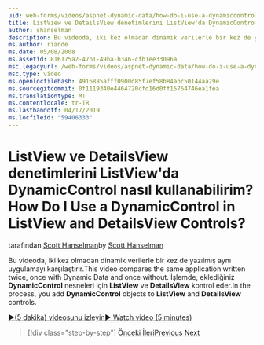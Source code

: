 ```yaml
---
uid: web-forms/videos/aspnet-dynamic-data/how-do-i-use-a-dynamiccontrol-in-listview-and-detailsview-controls
title: ListView ve DetailsView denetimlerini ListView'da DynamicControl nasıl kullanabilirim? | Microsoft Docs
author: shanselman
description: Bu videoda, iki kez olmadan dinamik verilerle bir kez de yazılmış aynı uygulamayı karşılaştırır. İşlem sırasında için ListView DynamicControl nesneleri eklemek bir...
ms.author: riande
ms.date: 05/08/2008
ms.assetid: 816175a2-47b1-49ba-b346-cfb1ee33096a
msc.legacyurl: /web-forms/videos/aspnet-dynamic-data/how-do-i-use-a-dynamiccontrol-in-listview-and-detailsview-controls
msc.type: video
ms.openlocfilehash: 4916885afff0900d85f7ef58b84abc50144aa29e
ms.sourcegitcommit: 0f1119340e4464720cfd16d0ff15764746ea1fea
ms.translationtype: MT
ms.contentlocale: tr-TR
ms.lasthandoff: 04/17/2019
ms.locfileid: "59406333"
---
```

# <a name="how-do-i-use-a-dynamiccontrol-in-listview-and-detailsview-controls"></a><span data-ttu-id="84cef-105">ListView ve DetailsView denetimlerini ListView'da DynamicControl nasıl kullanabilirim?</span><span class="sxs-lookup"><span data-stu-id="84cef-105">How Do I Use a DynamicControl in ListView and DetailsView Controls?</span></span>

<span data-ttu-id="84cef-106">tarafından [Scott Hanselman](https://github.com/shanselman)</span><span class="sxs-lookup"><span data-stu-id="84cef-106">by [Scott Hanselman](https://github.com/shanselman)</span></span>

<span data-ttu-id="84cef-107">Bu videoda, iki kez olmadan dinamik verilerle bir kez de yazılmış aynı uygulamayı karşılaştırır.</span><span class="sxs-lookup"><span data-stu-id="84cef-107">This video compares the same application written twice, once with Dynamic Data and once without.</span></span> <span data-ttu-id="84cef-108">İşlemde, eklediğiniz **DynamicControl** nesneleri için **ListView** ve **DetailsView** kontrol eder.</span><span class="sxs-lookup"><span data-stu-id="84cef-108">In the process, you add **DynamicControl** objects to **ListView** and **DetailsView** controls.</span></span>

[<span data-ttu-id="84cef-109">&#9654;(5 dakika) videosunu izleyin</span><span class="sxs-lookup"><span data-stu-id="84cef-109">&#9654; Watch video (5 minutes)</span></span>](https://channel9.msdn.com/Blogs/ASP-NET-Site-Videos/how-do-i-use-a-dynamiccontrol-in-listview-and-detailsview-controls)

> [!div class="step-by-step"]
> <span data-ttu-id="84cef-110">[Önceki](how-do-i-display-unknown-datatypes.md)
> [İleri](getting-started-with-dynamic-data.md)</span><span class="sxs-lookup"><span data-stu-id="84cef-110">[Previous](how-do-i-display-unknown-datatypes.md)
[Next](getting-started-with-dynamic-data.md)</span></span>
